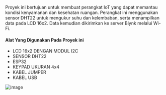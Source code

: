 Proyek ini bertujuan untuk membuat perangkat IoT yang dapat memantau kondisi kenyamanan dan kesehatan ruangan. Perangkat ini menggunakan sensor DHT22 untuk mengukur suhu dan kelembaban, serta menampilkan data pada LCD 16x2. Data kemudian dikirimkan ke server Blynk melalui Wi-Fi.

#### Alat Yang Digunakan Pada Proyek ini
- LCD 16x2 DENGAN MODUL I2C
- SENSOR DHT22
- ESP32
- KEYPAD UKURAN 4x4
- KABEL JUMPER
- KABEL USB



![image](https://github.com/alfianfakhrudin2/humidity_detector/assets/85886441/4f211d52-5a49-4560-a050-d9db25ae42ba)
